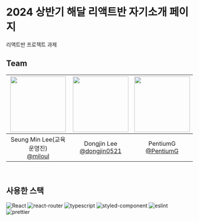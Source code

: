 # 2024 상반기 해달 리액트반 자기소개 페이지
리액트반 프로젝트 과제

## Team
|<img src="https://avatars.githubusercontent.com/u/74231194?v=4" width="150" height="150"/>|<img src="https://avatars.githubusercontent.com/u/84756846?v=4" width="150" height="150"/>|<img src="https://avatars.githubusercontent.com/u/42243993?v=4" width="150" height="150"/>|
|:-:|:-:|:-:|
|Seung Min Lee(교육운영진)<br/>[@miloul](https://github.com/miloul)|Dongjin Lee<br/>[@dongjin0521](https://github.com/dongjin0521)|PentiumG<br/>[@PentiumG](https://github.com/PentiumG)|

<br/>

## 사용한 스택
![React](https://img.shields.io/badge/React-20232A?style=for-the-badge&logo=react&logoColor=61DAFB)
![react-router](https://img.shields.io/badge/React_Router-CA4245?style=for-the-badge&logo=react-router&logoColor=white)
![typescript](https://img.shields.io/badge/TypeScript-007ACC?style=for-the-badge&logo=typescript&logoColor=white)
![styled-component](https://img.shields.io/badge/styled--components-DB7093?style=for-the-badge&logo=styled-components&logoColor=white)
![eslint](https://img.shields.io/badge/eslint-3A33D1?style=for-the-badge&logo=eslint&logoColor=white)
![prettier](https://img.shields.io/badge/prettier-1A2C34?style=for-the-badge&logo=prettier&logoColor=F7BA3E)
